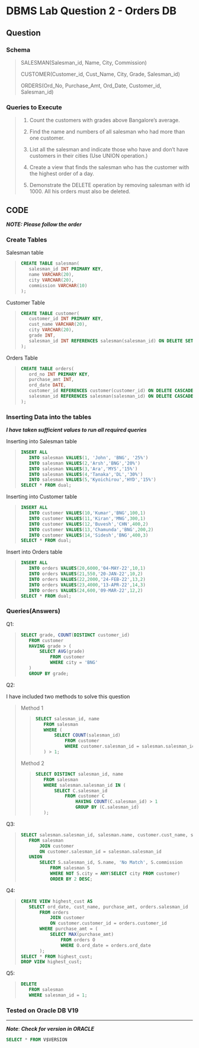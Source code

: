 # DBMS Lab Question 2 - Orders DB

## Question

### Schema

> SALESMAN(Salesman_id, Name, City, Commission)
>
> CUSTOMER(Customer_id, Cust_Name, City, Grade, Salesman_id)
>
> ORDERS(Ord_No, Purchase_Amt, Ord_Date, Customer_id, Salesman_id)

### Queries to Execute

> 1. Count the customers with grades above Bangalore’s average.
>
> 2. Find the name and numbers of all salesman who had more than one customer.
>
> 3. List all the salesman and indicate those who have and don’t have customers in their cities (Use UNION operation.)
>
> 4. Create a view that finds the salesman who has the customer with the highest order of a day.
>
> 5. Demonstrate the DELETE operation by removing salesman with id 1000. All his orders must also be deleted.

## CODE

**_NOTE: Please follow the order_**

### Create Tables

Salesman table

> ```sql
> CREATE TABLE salesman(
>    salesman_id INT PRIMARY KEY,
>    name VARCHAR(20),
>    city VARCHAR(20),
>    commission VARCHAR(10)
> );
> ```

Customer Table

> ```sql
> CREATE TABLE customer(
>    customer_id INT PRIMARY KEY,
>    cust_name VARCHAR(20),
>    city VARCHAR(20),
>    grade INT,
>    salesman_id INT REFERENCES salesman(salesman_id) ON DELETE SET NULL
> );
> ```

Orders Table

> ```sql
> CREATE TABLE orders(
>    ord_no INT PRIMARY KEY,
>    purchase_amt INT,
>    ord_date DATE,
>    customer_id REFERENCES customer(customer_id) ON DELETE CASCADE,
>    salesman_id REFERENCES salesman(salesman_id) ON DELETE CASCADE
> );
> ```

### Inserting Data into the tables

**_I have taken sufficient values to run all required queries_**

Inserting into Salesman table

> ```sql
> INSERT ALL
>    INTO salesman VALUES(1, 'John', 'BNG', '25%')
>    INTO salesman VALUES(2,'Arsh','BNG','20%')
>    INTO salesman VALUES(3,'Ara','MYS','15%')
>    INTO salesman VALUES(4,'Tanaka','DL','30%')
>    INTO salesman VALUES(5,'Kyoichirou','HYD','15%')
> SELECT * FROM dual;
> ```

Inserting into Customer table

> ```sql
> INSERT ALL
>    INTO customer VALUES(10,'Kumar','BNG',100,1)
>    INTO customer VALUES(11,'Kiran','MNG',300,1)
>    INTO customer VALUES(12,'Buvesh','CHN',400,2)
>    INTO customer VALUES(13,'Chamunda','BNG',200,2)
>    INTO customer VALUES(14,'Sidesh','BNG',400,3)
> SELECT * FROM dual;
> ```

Insert into Orders table

> ```sql
> INSERT ALL
>    INTO orders VALUES(20,6000,'04-MAY-22',10,1)
>    INTO orders VALUES(21,550,'20-JAN-22',10,2)
>    INTO orders VALUES(22,2000,'24-FEB-22',13,2)
>    INTO orders VALUES(23,4000,'13-APR-22',14,3)
>    INTO orders VALUES(24,600,'09-MAR-22',12,2)
> SELECT * FROM dual;
> ```

### Queries(Answers)

Q1:

> ```sql
> SELECT grade, COUNT(DISTINCT customer_id)
>    FROM customer
>    HAVING grade > (
>        SELECT AVG(grade)
>            FROM customer
>            WHERE city = 'BNG'
>    )
>    GROUP BY grade;
> ```

Q2:

I have included two methods to solve this question

> Method 1
>
> > ```sql
> > SELECT salesman_id, name
> >    FROM salesman
> >    WHERE (
> >        SELECT COUNT(salesman_id)
> >            FROM customer
> >            WHERE customer.salesman_id = salesman.salesman_id
> >    ) > 1;
> > ```
>
> Method 2
>
> > ```sql
> > SELECT DISTINCT salesman_id, name
> >    FROM salesman
> >    WHERE salesman.salesman_id IN (
> >        SELECT C.salesman_id
> >            FROM customer C
> >                HAVING COUNT(C.salesman_id) > 1
> >                GROUP BY (C.salesman_id)
> >    );
> > ```

Q3:

> ```sql
> SELECT salesman.salesman_id, salesman.name, customer.cust_name, salesman.commission
>    FROM salesman
>        JOIN customer
>        ON customer.salesman_id = salesman.salesman_id
>    UNION
>        SELECT S.salesman_id, S.name, 'No Match', S.commission
>            FROM salesman S
>            WHERE NOT S.city = ANY(SELECT city FROM customer)
>            ORDER BY 2 DESC;
> ```

Q4:

> ```sql
> CREATE VIEW highest_cust AS
>    SELECT ord_date, cust_name, purchase_amt, orders.salesman_id
>        FROM orders
>            JOIN customer
>            ON customer.customer_id = orders.customer_id
>        WHERE purchase_amt = (
>            SELECT MAX(purchase_amt)
>                FROM orders O
>                WHERE O.ord_date = orders.ord_date
>        );
> SELECT * FROM highest_cust;
> DROP VIEW highest_cust;
> ```

Q5:

> ```sql
> DELETE
>    FROM salesman
>    WHERE salesman_id = 1;
> ```

### Tested on Oracle DB V19

---

**_Note_**:
**_Check for version in ORACLE_**

```sql
SELECT * FROM V$VERSION
```
